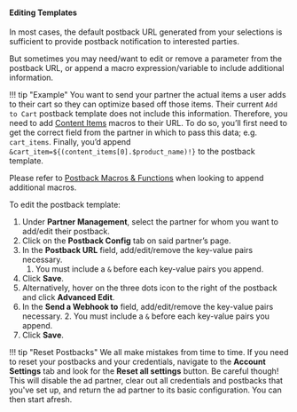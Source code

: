 #### Editing Templates

In most cases, the default postback URL generated from your selections is sufficient to provide postback notification to interested parties.

But sometimes you may need/want to edit or remove a parameter from the postback URL, or append a macro expression/variable to include additional information.

!!! tip "Example"
	You want to send your partner the actual items a user adds to their cart so they can optimize based off those items.  Their current `Add to Cart` postback template does not include this information.  Therefore, you need to add [Content Items](https://docs.branch.io/resources/postback-macros-and-functions/#content-items-data) macros to their URL. To do so, you’ll first need to get the correct field from the partner in which to pass this data; e.g. `cart_items`.  Finally, you’d append `&cart_item=${(content_items[0].$product_name)!}` to the postback template.

Please refer to [Postback Macros & Functions](#postback-macros-functions) when looking to append additional macros.

To edit the postback template:

1. Under **Partner Management**, select the partner for whom you want to add/edit their postback.
2. Click on the **Postback Config** tab on said partner’s page.
3. In the **Postback URL** field, add/edit/remove the key-value pairs necessary.
    1. You must include a `&` before each key-value pairs you append.
4. Click **Save**.
5. Alternatively, hover on the three dots icon to the right of the postback and click **Advanced Edit**.
6. In the **Send a Webhook to** field, add/edit/remove the key-value pairs necessary.
    2. You must include a `&` before each key-value pairs you append.
7. Click **Save**.

!!! tip "Reset Postbacks"
    We all make mistakes from time to time. If you need to reset your postbacks and your credentials, navigate to the **Account Settings** tab and look for the **Reset all settings** button. Be careful though! This will disable the ad partner, clear out all credentials and postbacks that you've set up, and return the ad partner to its basic configuration. You can then start afresh.
